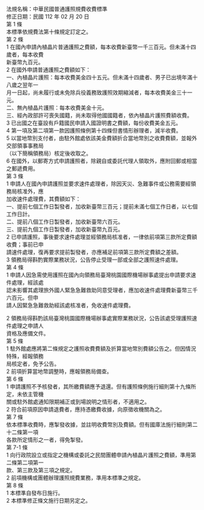 法規名稱：中華民國普通護照規費收費標準  
修正日期：民國 112 年 02 月 20 日  
第 1 條  
本標準依規費法第十條規定訂定之。  
第 2 條  
1 在國內申請內植晶片普通護照之費額，每本收費新臺幣一千三百元。但未滿十四歲者，每本收費  
新臺幣九百元。  
2 在國外申請普通護照之費額如下：  
一、內植晶片護照：每本收費美金四十五元。但未滿十四歲者、男子已出境年滿十八歲之翌年一  
月一日起，尚未履行或未免除兵役義務致護照效期縮減者，每本收費美金三十一元。  
二、無內植晶片護照：每本收費美金十元。  
三、經內政部許可喪失國籍，尚未取得他國國籍者，依內植晶片護照費額收費。  
3 已出國之在臺設有戶籍國民申請入國證明書之費額，每份收費美金五元。  
4 第一項及第二項第一款因護照條例第十四條但書情形辦理者，減半收費。  
5 以當地幣別支付者，由駐外館處依該美金費額折合當地幣別之收費費額，並報外交部領事事務局  
（以下簡稱領務局）核定後收取之。  
6 在國外，以郵寄方式申請護照者，除親自或委託代理人領取外，應附回郵或相當之郵遞費用。  
第 3 條  
1 申請人在國內申請護照並要求速件處理者，除因天災、急難事件或公務需要經領務局核准外，應  
加收速件處理費，其費額如下：  
一、提前七個工作日製發者，加收新臺幣三百元；提前未滿七個工作日者，以七個工作日計。  
二、提前八個工作日製發者，加收新臺幣六百元。  
三、提前九個工作日製發者，加收新臺幣九百元。  
2 已申請護照，事後要求速件處理並經領務局核准者，一律依前項第三款所定費額收費；事前已申  
請速件處理，復再要求提前製發者，亦應補足前項第三款所定費額之差額。  
3 領務局得斟酌實際業務狀況，公告停止受理一部或全部之護照速件處理。  
第 4 條  
1 申請人因急需使用護照在國內向領務局臺灣桃園國際機場辦事處提出申請要求速件處理，經該處  
認未影響其處理旅外國人緊急急難救助同意受理者，應加收速件處理費新臺幣三千六百元。但申  
請人因緊急急難救助經該處核准者，免收速件處理費。  


2 領務局得斟酌該局臺灣桃園國際機場辦事處實際業務狀況，公告該處受理護照速件處理之申請人  
資格及應備文件。  
第 5 條  
1 駐外館處應將第二條規定之護照收費費額及折算當地幣別費額公告之。但因情況特殊，經報領務  
局核定者，免予公告。  
2 前項折算當地幣調整時，應報領務局備查。  
第 6 條  
1 申請護照不予核發者，其所繳費額應予退還。但有護照條例施行細則第十九條所定，未依主管機  
關或駐外館處通知限期補正或到場說明之情形者，不適用之。  
2 符合前項原因申請退費者，應持憑繳費收據，向原徵收機關為之。  
第 7 條  
依本標準收費時，應掣發收據，並註明收費幣別及費額。但有國庫法施行細則第二十二條第一項  
各款所定情形之一者，得免掣發。  
第 7-1 條  
1 向行政院設立或指定之機構或委託之民間團體申請內植晶片護照之費額，準用第二條第二項第一  
款、第三款及第三項之規定。  
2 前項機構或團體辦理護照規費業務，準用本標準之規定。  
第 8 條  
1 本標準自發布日施行。  
2 本標準修正條文施行日期另定之。  


